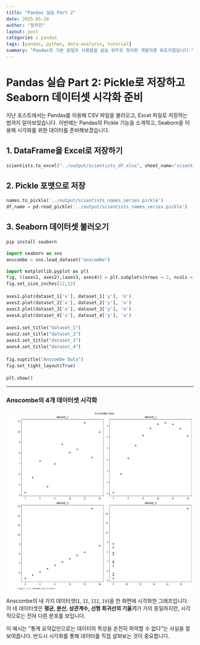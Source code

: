 ```yaml
---
title: "Pandas 실습 Part 2"
date: 2025-05-28
author: "정우민"
layout: post
categories : pandas
tags: [pandas, python, data-analysis, tutorial]
summary: "Pandas의 기본 문법과 사용법을 실습 위주로 정리한 개발자용 튜토리얼입니다."
---
```


# Pandas 실습 Part 2: Pickle로 저장하고 Seaborn 데이터셋 시각화 준비

지난 포스트에서는 Pandas를 이용해 CSV 파일을 불러오고, Excel 파일로 저장하는 법까지 알아보았습니다. 이번에는 Pandas의 Pickle 기능을 소개하고, Seaborn을 이용해 시각화를 위한 데이터를 준비해보겠습니다.

## 1. DataFrame을 Excel로 저장하기

```python
scientists.to_excel("../output/scientists_df.xlsx", sheet_name="scientists", index=False)
```

## 2. Pickle 포맷으로 저장

```python
names.to_pickle('../output/scientists_names_series.pickle')
df_name = pd.read_pickle('../output/scientists_names_series.pickle')
```

## 3. Seaborn 데이터셋 불러오기

```bash
pip install seaborn
```

```python
import seaborn as sns
anscombe = sns.load_dataset("anscombe")
```

```python
import matplotlib.pyplot as plt
fig, ((axes1, axes2),(axes3, axes4)) = plt.subplots(nrows = 2, ncols = 2)
fig.set_size_inches(12,12)

axes1.plot(dataset_1['x'], dataset_1['y'], 'o')
axes2.plot(dataset_2['x'], dataset_2['y'], 'o')
axes3.plot(dataset_3['x'], dataset_3['y'], 'o')
axes4.plot(dataset_4['x'], dataset_4['y'], 'o')

axes1.set_title("dataset_1")
axes2.set_title("dataset_2")
axes3.set_title("dataset_3")
axes4.set_title("dataset_4")

fig.suptitle("Anscombe Data")
fig.set_tight_layout(True)

plt.show()
```

---
### Anscombe의 4개 데이터셋 시각화
<p align="center"> <img src="/assets/img/anscombe.png" alt="Anscombe 전체 데이터셋" style="max-width: 100%; height: auto;"> </p>

Anscombe의 네 가지 데이터셋(`I`, `II`, `III`, `IV`)을 한 화면에 시각화한 그래프입니다. 이 네 데이터셋은 **평균, 분산, 상관계수, 선형 회귀선의 기울기**가 거의 동일하지만, 시각적으로는 전혀 다른 분포를 보입니다.

이 예시는 "통계 요약값만으로는 데이터의 특성을 온전히 파악할 수 없다"는 사실을 잘 보여줍니다. 반드시 시각화를 통해 데이터를 직접 살펴보는 것이 중요합니다.
